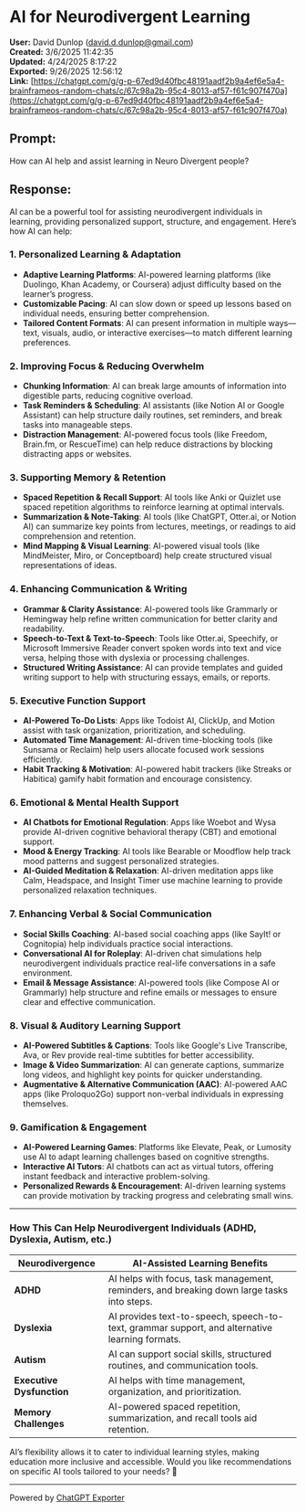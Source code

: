 # AI for Neurodivergent Learning

**User:** David Dunlop (david.d.dunlop@gmail.com)  
**Created:** 3/6/2025 11:42:35  
**Updated:** 4/24/2025 8:17:22  
**Exported:** 9/26/2025 12:56:12  
**Link:** [https://chatgpt.com/g/g-p-67ed9d40fbc48191aadf2b9a4ef6e5a4-brainframeos-random-chats/c/67c98a2b-95c4-8013-af57-f61c907f470a](https://chatgpt.com/g/g-p-67ed9d40fbc48191aadf2b9a4ef6e5a4-brainframeos-random-chats/c/67c98a2b-95c4-8013-af57-f61c907f470a)  

## Prompt:
How can AI help and assist learning in Neuro Divergent people?

## Response:
AI can be a powerful tool for assisting neurodivergent individuals in learning, providing personalized support, structure, and engagement. Here’s how AI can help:

### **1\. Personalized Learning & Adaptation**

*   **Adaptive Learning Platforms**: AI-powered learning platforms (like Duolingo, Khan Academy, or Coursera) adjust difficulty based on the learner’s progress.
*   **Customizable Pacing**: AI can slow down or speed up lessons based on individual needs, ensuring better comprehension.
*   **Tailored Content Formats**: AI can present information in multiple ways—text, visuals, audio, or interactive exercises—to match different learning preferences.

### **2\. Improving Focus & Reducing Overwhelm**

*   **Chunking Information**: AI can break large amounts of information into digestible parts, reducing cognitive overload.
*   **Task Reminders & Scheduling**: AI assistants (like Notion AI or Google Assistant) can help structure daily routines, set reminders, and break tasks into manageable steps.
*   **Distraction Management**: AI-powered focus tools (like Freedom, Brain.fm, or RescueTime) can help reduce distractions by blocking distracting apps or websites.

### **3\. Supporting Memory & Retention**

*   **Spaced Repetition & Recall Support**: AI tools like Anki or Quizlet use spaced repetition algorithms to reinforce learning at optimal intervals.
*   **Summarization & Note-Taking**: AI tools (like ChatGPT, Otter.ai, or Notion AI) can summarize key points from lectures, meetings, or readings to aid comprehension and retention.
*   **Mind Mapping & Visual Learning**: AI-powered visual tools (like MindMeister, Miro, or Conceptboard) help create structured visual representations of ideas.

### **4\. Enhancing Communication & Writing**

*   **Grammar & Clarity Assistance**: AI-powered tools like Grammarly or Hemingway help refine written communication for better clarity and readability.
*   **Speech-to-Text & Text-to-Speech**: Tools like Otter.ai, Speechify, or Microsoft Immersive Reader convert spoken words into text and vice versa, helping those with dyslexia or processing challenges.
*   **Structured Writing Assistance**: AI can provide templates and guided writing support to help with structuring essays, emails, or reports.

### **5\. Executive Function Support**

*   **AI-Powered To-Do Lists**: Apps like Todoist AI, ClickUp, and Motion assist with task organization, prioritization, and scheduling.
*   **Automated Time Management**: AI-driven time-blocking tools (like Sunsama or Reclaim) help users allocate focused work sessions efficiently.
*   **Habit Tracking & Motivation**: AI-powered habit trackers (like Streaks or Habitica) gamify habit formation and encourage consistency.

### **6\. Emotional & Mental Health Support**

*   **AI Chatbots for Emotional Regulation**: Apps like Woebot and Wysa provide AI-driven cognitive behavioral therapy (CBT) and emotional support.
*   **Mood & Energy Tracking**: AI tools like Bearable or Moodflow help track mood patterns and suggest personalized strategies.
*   **AI-Guided Meditation & Relaxation**: AI-driven meditation apps like Calm, Headspace, and Insight Timer use machine learning to provide personalized relaxation techniques.

### **7\. Enhancing Verbal & Social Communication**

*   **Social Skills Coaching**: AI-based social coaching apps (like SayIt! or Cognitopia) help individuals practice social interactions.
*   **Conversational AI for Roleplay**: AI-driven chat simulations help neurodivergent individuals practice real-life conversations in a safe environment.
*   **Email & Message Assistance**: AI-powered tools (like Compose AI or Grammarly) help structure and refine emails or messages to ensure clear and effective communication.

### **8\. Visual & Auditory Learning Support**

*   **AI-Powered Subtitles & Captions**: Tools like Google's Live Transcribe, Ava, or Rev provide real-time subtitles for better accessibility.
*   **Image & Video Summarization**: AI can generate captions, summarize long videos, and highlight key points for quicker understanding.
*   **Augmentative & Alternative Communication (AAC)**: AI-powered AAC apps (like Proloquo2Go) support non-verbal individuals in expressing themselves.

### **9\. Gamification & Engagement**

*   **AI-Powered Learning Games**: Platforms like Elevate, Peak, or Lumosity use AI to adapt learning challenges based on cognitive strengths.
*   **Interactive AI Tutors**: AI chatbots can act as virtual tutors, offering instant feedback and interactive problem-solving.
*   **Personalized Rewards & Encouragement**: AI-driven learning systems can provide motivation by tracking progress and celebrating small wins.

* * *

### **How This Can Help Neurodivergent Individuals (ADHD, Dyslexia, Autism, etc.)**

| **Neurodivergence** | **AI-Assisted Learning Benefits** |
| --- | --- |
| **ADHD** | AI helps with focus, task management, reminders, and breaking down large tasks into steps. |
| **Dyslexia** | AI provides text-to-speech, speech-to-text, grammar support, and alternative learning formats. |
| **Autism** | AI can support social skills, structured routines, and communication tools. |
| **Executive Dysfunction** | AI helps with time management, organization, and prioritization. |
| **Memory Challenges** | AI-powered spaced repetition, summarization, and recall tools aid retention. |

AI’s flexibility allows it to cater to individual learning styles, making education more inclusive and accessible. Would you like recommendations on specific AI tools tailored to your needs? 🚀



---
Powered by [ChatGPT Exporter](https://www.chatgptexporter.com)